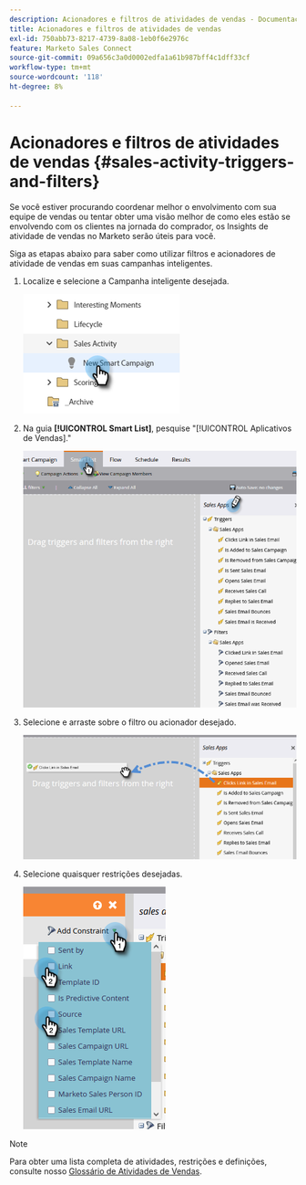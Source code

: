 ```yaml
---
description: Acionadores e filtros de atividades de vendas - Documentação do Marketo - Documentação do produto
title: Acionadores e filtros de atividades de vendas
exl-id: 750abb73-8217-4739-8a08-1eb0f6e2976c
feature: Marketo Sales Connect
source-git-commit: 09a656c3a0d0002edfa1a61b987bff4c1dff33cf
workflow-type: tm+mt
source-wordcount: '118'
ht-degree: 8%

---
```


# Acionadores e filtros de atividades de vendas {#sales-activity-triggers-and-filters}

Se você estiver procurando coordenar melhor o envolvimento com sua equipe de vendas ou tentar obter uma visão melhor de como eles estão se envolvendo com os clientes na jornada do comprador, os Insights de atividade de vendas no Marketo serão úteis para você.

Siga as etapas abaixo para saber como utilizar filtros e acionadores de atividade de vendas em suas campanhas inteligentes.

1. Localize e selecione a Campanha inteligente desejada.

   ![](assets/sales-activity-triggers-and-filters-1.png)

1. Na guia **[!UICONTROL Smart List]**, pesquise &quot;[!UICONTROL Aplicativos de Vendas].&quot;

   ![](assets/sales-activity-triggers-and-filters-2.png)

1. Selecione e arraste sobre o filtro ou acionador desejado.

   ![](assets/sales-activity-triggers-and-filters-3.png)

1. Selecione quaisquer restrições desejadas.

   ![](assets/sales-activity-triggers-and-filters-4.png)

>[!NOTE]
>
>Para obter uma lista completa de atividades, restrições e definições, consulte nosso [Glossário de Atividades de Vendas](/help/marketo/product-docs/marketo-sales-connect/marketo/sales-activity-glossary.md).
